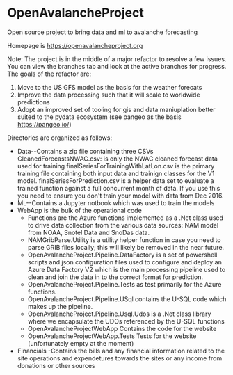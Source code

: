 # OpenAvalancheProject
Open source project to bring data and ml to avalanche forecasting

Homepage is https://openavalancheproject.org

Note: The project is in the middle of a major refactor to resolve a few issues.  You can view the branches tab and look at the active branches for progress.  The goals of the refactor are:
1. Move to the US GFS model as the basis for the weather forecats
2. Improve the data processing such that it will scale to worldwide predictions
3. Adopt an improved set of tooling for gis and data maniuplation better suited to the pydata ecosystem (see pangeo as the basis https://pangeo.io/)

Directories are organized as follows:
- Data--Contains a zip file containing three CSVs
    CleanedForecastsNWAC.csv: is only the NWAC cleaned forecast data used for training 
    finalSeriesForTrainingWithLatLon.csv is the primary training file containing both input data and trainign classes for the V1 model.
    finalSeriesForPrediction.csv is a helper data set to evaluate a trained function against a full concurrent month of data.  If you use this you need to ensure you don't train your model with data from Dec 2016.
- ML--Contains a Jupyter notbook which was used to train the models
- WebApp is the bulk of the operational code
    - Functions are the Azure functions implemented as a .Net class used to drive data collection from the various data sources: NAM model from NOAA, Snotel Data and SnoDas data.
    - NAMGribParse.Utility is a utility helper function in case you need to parse GRIB files locally; this will likely be removed in the near future.
    - OpenAvalancheProject.Pipeline.DataFactory is a set of powershell scripts and json configuration files used to configure and deploy an Azure Data Factory V2 which is the main processing pipeline used to clean and join the data in to the correct format for prediction.
    - OpenAvalancheProject.Pipeline.Tests as test primarily for the Azure functions.
    - OpenAvalancheProject.Pipeline.USql contains the U-SQL code which makes up the pipeline.
    - OpenAvalancheProject.Pipeline.Usql.Udos is a .Net class library where we encapsulate the UDOs referenced by the U-SQL functions
    - OpenAvalancheProjectWebApp Contains the code for the website
    - OpenAvalancheProjectWebApp.Tests Tests for the website (unfortunately empty at the moment)
- Financials 
    -Contains the bills and any financial information related to the site operations and expendetures towards the sites or any income from donations or other sources

